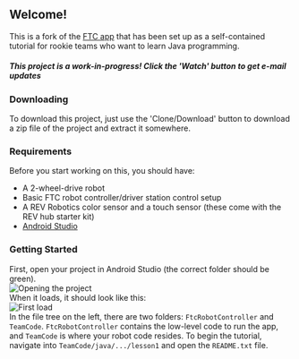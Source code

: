 ## Welcome!
This is a fork of the [FTC app](https://github.com/ftctechnh/ftc_app) that has been set up as a self-contained tutorial for rookie teams who
want to learn Java programming.

##### This project is a work-in-progress! Click the 'Watch' button to get e-mail updates

### Downloading
To download this project, just use the 'Clone/Download' button to download a zip file of the project and extract it somewhere.

### Requirements
Before you start working on this, you should have:  
* A 2-wheel-drive robot  
* Basic FTC robot controller/driver station control setup  
* A REV Robotics color sensor and a touch sensor (these come with the REV hub starter kit)  
* [Android Studio](https://developer.android.com/studio/)  

### Getting Started
First, open your project in Android Studio (the correct folder should be green).  
![Opening the project](https://github.com/cdbbnnyCode/ftc_hello_tutorial/doc/readme/opening.png)  
When it loads, it should look like this:  
![First load](https://github.com/cdbbnnyCode/ftc_hello_tutorial/doc/readme/workspace.png)  
In the file tree on the left, there are two folders: `FtcRobotController` and `TeamCode`. `FtcRobotController` contains the low-level code to run
the app, and `TeamCode` is where your robot code resides. To begin the tutorial, navigate into
`TeamCode/java/.../lesson1` and open the `README.txt` file.